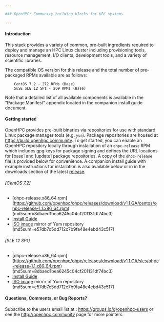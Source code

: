 ```yaml
---

### OpenHPC: Community building blocks for HPC systems.

---
```


#### Introduction

This stack provides a variety of common, pre-built ingredients
required to deploy and manage an HPC Linux cluster including
provisioning tools, resource management, I/O clients, development
tools, and a variety of scientific libraries.

The compatible OS version for this release and the total number of
pre-packaged RPMs available are as follows:

        CentOS 7.2 - 272 RPMs (Base)
        SuSE SLE 12 SP1 - 269 RPMs (Base)

Note that a detailed list of all available components is available in
the "Package Manifest" appendix located in the companion install
guide document. 

#### Getting started

OpenHPC provides pre-built binaries via repositories for use with standard
Linux package manager tools (e.g. ```yum```). Package repositories are housed
at https://build.openhpc.community. To get started, you can enable an OpenHPC
repository locally through installation of an ```ohpc-release``` RPM which
includes gpg keys for package signing and defines the URL locations for [base]
and [update] package repositories. A copy of the ```ohpc-release``` file is
provided below for convenience. A companion install guide with example
instructions for installation is also available below or in in the downloads
section of the latest
[release](https://github.com/openhpc/ohpc/releases/tag/v1.1.GA).

###### [CentOS 7.2]
* [ohpc-release.x86_64.rpm] (https://github.com/openhpc/ohpc/releases/download/v1.1.GA/centos/ohpc-release-1.1.x86_64.rpm) (md5sum=8dbaed1bea6245c04cf201131df74bc3)
* [Install Guide](https://github.com/openhpc/ohpc/releases/download/v1.1.GA/Install_guide-CentOS7.2-1.1.pdf)
* [ISO image](http://build.openhpc.community/OpenHPC:/1.0/CentOS_7.2/iso/OpenHPC-1.1-CentOS_7.2.iso) mirror of Yum repository (md5sum=e57db7c5dd712c7b9fa48e4ebd43c517)

###### [SLE 12 SP1]
* [ohpc-release.x86_64.rpm] (https://github.com/openhpc/ohpc/releases/download/v1.1.GA/sles/ohpc-release-1.1.x86_64.rpm) (md5sum=8dbaed1bea6245c04cf201131df74bc3)
* [Install Guide](https://github.com/openhpc/ohpc/releases/download/v1.1.GA/Install_guide-SLES_12-1.1.pdf)
* [ISO image](http://build.openhpc.community/OpenHPC:/1.1/SLES_12_SP1/iso/OpenHPC-1.1-SLES_12_SP1.iso) mirror of Yum repository (md5sum=e57db7c5dd712c7b9fa48e4ebd43c517)

#### Questions, Comments, or Bug Reports?

Subscribe to the users email list at : https://groups.io/g/openhpc-users or see
the http://openhpc.community page for more pointers.

